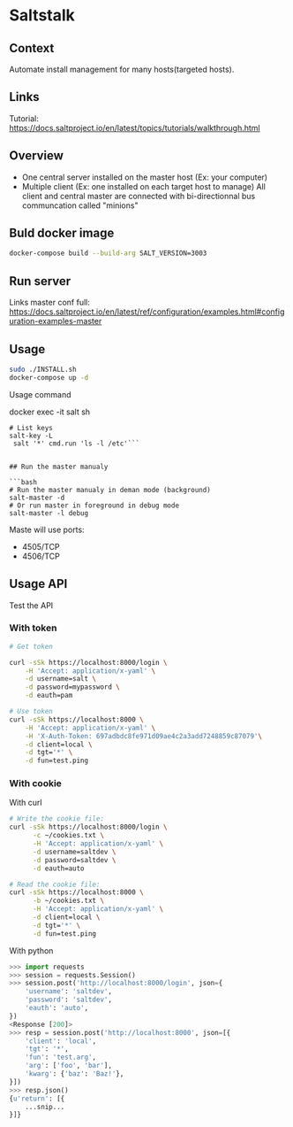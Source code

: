 # Saltstalk

## Context

Automate install management for many hosts(targeted hosts).

## Links

Tutorial: https://docs.saltproject.io/en/latest/topics/tutorials/walkthrough.html

## Overview

- One central server installed on the master host (Ex: your computer)
- Multiple client (Ex: one installed on each target host to manage)
All client and central master are connected with bi-directionnal bus communcation called "minions"

## Buld docker image

```bash
docker-compose build --build-arg SALT_VERSION=3003
```


## Run server


Links master conf full: https://docs.saltproject.io/en/latest/ref/configuration/examples.html#configuration-examples-master

## Usage

```bash
sudo ./INSTALL.sh
docker-compose up -d
```

Usage command

docker exec -it salt sh

```
# List keys
salt-key -L
 salt '*' cmd.run 'ls -l /etc'```


## Run the master manualy

```bash
# Run the master manualy in deman mode (background)
salt-master -d
# Or run master in foreground in debug mode
salt-master -l debug
```

Maste will use ports:
- 4505/TCP
- 4506/TCP


## Usage API

Test the API

### With token


```bash
# Get token

curl -sSk https://localhost:8000/login \
    -H 'Accept: application/x-yaml' \
    -d username=salt \
    -d password=mypassword \
    -d eauth=pam

# Use token
curl -sSk https://localhost:8000 \
    -H 'Accept: application/x-yaml' \
    -H 'X-Auth-Token: 697adbdc8fe971d09ae4c2a3add7248859c87079'\
    -d client=local \
    -d tgt='*' \
    -d fun=test.ping
```

### With cookie
With curl
```bash
# Write the cookie file:
curl -sSk https://localhost:8000/login \
      -c ~/cookies.txt \
      -H 'Accept: application/x-yaml' \
      -d username=saltdev \
      -d password=saltdev \
      -d eauth=auto

# Read the cookie file:
curl -sSk https://localhost:8000 \
      -b ~/cookies.txt \
      -H 'Accept: application/x-yaml' \
      -d client=local \
      -d tgt='*' \
      -d fun=test.ping
```
With python
```python
>>> import requests
>>> session = requests.Session()
>>> session.post('http://localhost:8000/login', json={
    'username': 'saltdev',
    'password': 'saltdev',
    'eauth': 'auto',
})
<Response [200]>
>>> resp = session.post('http://localhost:8000', json=[{
    'client': 'local',
    'tgt': '*',
    'fun': 'test.arg',
    'arg': ['foo', 'bar'],
    'kwarg': {'baz': 'Baz!'},
}])
>>> resp.json()
{u'return': [{
    ...snip...
}]}
```
